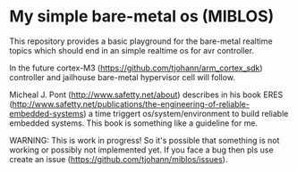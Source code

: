 My simple bare-metal os (MIBLOS)
================================


This repository provides a basic playground for the bare-metal realtime topics which should end in an simple realtime os for avr controller.

In the future cortex-M3 (https://github.com/tjohann/arm_cortex_sdk) controller and jailhouse bare-metal hypervisor cell will follow.

Micheal J. Pont (http://www.safetty.net/about) describes in his book ERES (http://www.safetty.net/publications/the-engineering-of-reliable-embedded-systems) a time triggert os/system/environment to build reliable embedded systems. This book is something like a guideline for me.

WARNING: This is work in progress! So it's possible that something is not working or possibly not implemented yet. If you face a bug then pls use create an issue (https://github.com/tjohann/miblos/issues).